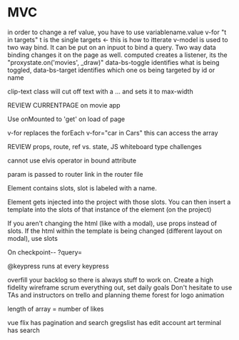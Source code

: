 # MVC
in order to change a ref value, you have to use variablename.value
v-for "t in targets" t is the single targets <- this is how to itterate
v-model is used to two way bind. It can be put on an inpuot to bind a query. Two way data binding changes it on the page as well.
computed creates a listener, its the "proxystate.on('movies', _draw)"
data-bs-toggle identifies what is being toggled, data-bs-target identifies which one os being targeted by id or name

clip-text class will cut off text with a ... and sets it to max-width

REVIEW CURRENTPAGE on movie app

Use onMounted to 'get' on load of page

v-for replaces the forEach
v-for="car in Cars" this can access the array 

REVIEW props, route, ref vs. state, JS whiteboard type challenges

cannot use elvis operator in bound attribute

param is passed to router link in the router file

Element contains slots, slot is labeled with a name.

Element gets injected into the project with those slots. You can then insert a template into the slots of that instance of the element (on the project)

If you aren't changing the html (like with a modal), use props instead of slots. If the html within the template is being changed (different layout on modal), use slots

On checkpoint-- ?query=

@keypress runs at every keypress

overfill your backlog so there is always stuff to work on.
Create a high fidelity wireframe
scrum everything out, set daily goals
Don't hesitate to use TAs and instructors on trello and planning
theme forest for logo animation

length of array = number of likes

vue flix has pagination and search
gregslist has edit account
art terminal has search